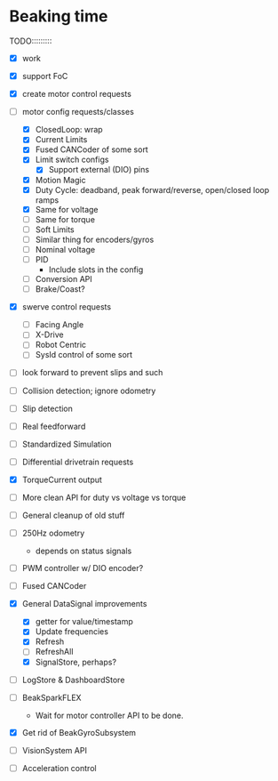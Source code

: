 # Beaking time

TODO:::::::::

- [x] work
- [x] support FoC
- [x] create motor control requests
- [ ] motor config requests/classes
    - [x] ClosedLoop: wrap
    - [x] Current Limits
    - [x] Fused CANCoder of some sort
    - [x] Limit switch configs
        - [x] Support external (DIO) pins
    - [x] Motion Magic
    - [x] Duty Cycle: deadband, peak forward/reverse, open/closed loop ramps
    - [x] Same for voltage
    - [ ] Same for torque
    - [ ] Soft Limits
    - [ ] Similar thing for encoders/gyros
    - [ ] Nominal voltage
    - [ ] PID
        - Include slots in the config
    - [ ] Conversion API
    - [ ] Brake/Coast?
- [x] swerve control requests
    - [ ] Facing Angle
    - [ ] X-Drive
    - [ ] Robot Centric
    - [ ] SysId control of some sort
- [ ] look forward to prevent slips and such
- [ ] Collision detection; ignore odometry
- [ ] Slip detection
- [ ] Real feedforward
- [ ] Standardized Simulation
- [ ] Differential drivetrain requests
- [x] TorqueCurrent output
- [ ] More clean API for duty vs voltage vs torque
- [ ] General cleanup of old stuff
- [ ] 250Hz odometry
    - depends on status signals
- [ ] PWM controller w/ DIO encoder?
- [ ] Fused CANCoder

- [x] General DataSignal improvements
    - [x] getter for value/timestamp
    - [x] Update frequencies
    - [x] Refresh
    - [ ] RefreshAll
    - [x] SignalStore, perhaps?

- [ ] LogStore & DashboardStore
- [ ] BeakSparkFLEX
  - Wait for motor controller API to be done.

- [x] Get rid of BeakGyroSubsystem
- [ ] VisionSystem API
- [ ] Acceleration control